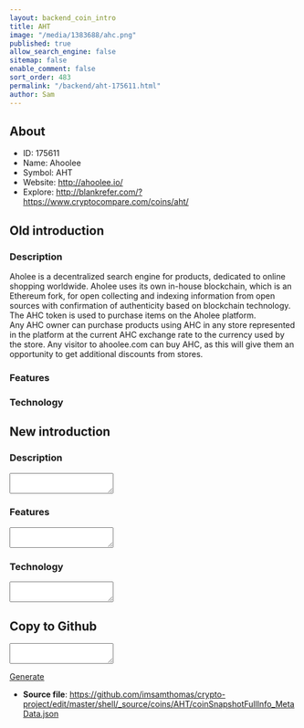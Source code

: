 ```yaml
---
layout: backend_coin_intro
title: AHT
image: "/media/1383688/ahc.png"
published: true
allow_search_engine: false
sitemap: false
enable_comment: false
sort_order: 483
permalink: "/backend/aht-175611.html"
author: Sam
---
```


## About

- ID: 175611
- Name: Ahoolee
- Symbol: AHT
- Website: http://ahoolee.io/
- Explore: http://blankrefer.com/?https://www.cryptocompare.com/coins/aht/


## Old introduction

### Description

<div class="t712__title t-title t-title_xl "><div data-customstyle="yes">Aholee is a decentralized search engine for products, dedicated to online shopping worldwide. Aholee uses its own in-house blockchain, which is an Ethereum fork, for open collecting and indexing information from open sources with confirmation of authenticity based on blockchain technology. The AHC token is used to purchase items on the Aholee platform.<br /><a href="https://ahoolee.com/"></a></div></div><div class="t712__descr t-descr t-descr_xxl "></div><div class="t712__descr t-descr t-descr_xxl ">Any AHC owner can purchase products using AHC in any store represented in the platform at the current AHC exchange rate to the currency used by the store. Any visitor to ahoolee.com can buy AHC, as this will give them an opportunity to get additional discounts from stores.</div>

### Features


### Technology




## New introduction


### Description
<textarea id="meta_description" name="description"></textarea>

### Features
<textarea id="meta_features" name="features"></textarea>

### Technology
<textarea id="meta_technology" name="technology"></textarea>


## Copy to Github

<textarea id="coinsnapshotfullinfo_metadata"></textarea>

<a href="#gen" onclick="generateMetaDatJson()">Generate</a>

- **Source file**: <a href="https://github.com/imsamthomas/crypto-project/edit/master/shell/_source/coins/AHT/coinSnapshotFullInfo_MetaData.json">https://github.com/imsamthomas/crypto-project/edit/master/shell/_source/coins/AHT/coinSnapshotFullInfo_MetaData.json</a>

